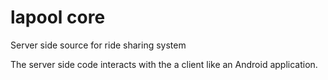 # lapool core
Server side source for ride sharing system 

The server side code interacts with the a client like an Android application.
